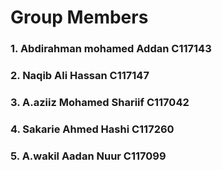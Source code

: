 # Group Members
### 1. Abdirahman mohamed Addan   C117143
### 2. Naqib Ali Hassan   C117147
### 3. A.aziiz Mohamed Shariif   C117042
### 4. Sakarie Ahmed Hashi   C117260
### 5. A.wakil Aadan Nuur   C117099

